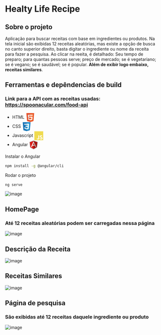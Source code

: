 # Healty Life Recipe
## Sobre o projeto
Aplicação para buscar receitas com base em ingredientes ou produtos. Na tela inicial são exibidas 12 receitas aleatórias, mas existe a opção de busca no canto superior direito, basta digitar o ingrediente ou nome da receita para fazer a pesquisa. Ao clicar na reeita, é detalhado: Seu tempo de preparo; para quantas pessoas serve; preço de mercado; se é vegetariano; se é vegano; se é saudável; se é popular. **Além de exibir logo embaixo, receitas similares**.
## Ferramentas e depêndencias de build
### Link para a API com as receitas usadas: https://spoonacular.com/food-api

- HTML <img align="center" alt="Gui-HTML" height="30" width="30" src="https://raw.githubusercontent.com/devicons/devicon/master/icons/html5/html5-original.svg">
- CSS <img align="center" alt="Gui-CSS" height="30" width="30" src="https://raw.githubusercontent.com/devicons/devicon/master/icons/css3/css3-original.svg">
- Javascript <img align="center" alt="Gui-Js" height="30" width="30" src="https://raw.githubusercontent.com/devicons/devicon/master/icons/javascript/javascript-plain.svg"> 
- Angular <img align="center" alt="Gui-Angular" height="30" width="30" src="https://raw.githubusercontent.com/devicons/devicon/master/icons/angularjs/angularjs-original.svg">

Instalar o Angular
```bash
npm install -g @angular/cli
```
Rodar o projeto
```bash
ng serve
```
![image](https://user-images.githubusercontent.com/58920070/201817240-b72af5a4-b34e-4c62-abe3-5e3fb68b9504.png)
## HomePage
### Até 12 receitas aleatórias podem ser carregadas nessa página
![image](https://user-images.githubusercontent.com/58920070/201810816-9bac22a5-c1e2-4dfc-bcad-795b26051ec7.png)

## Descrição da Receita
![image](https://user-images.githubusercontent.com/58920070/201810916-956deb72-dc63-4347-b55f-624ae37075ed.png)

## Receitas Similares
![image](https://user-images.githubusercontent.com/58920070/201810953-7115452b-d3a4-4306-b146-0301b15c0076.png)

## Página de pesquisa
### São exibidas até 12 receitas daquele ingrediente ou produto
![image](https://user-images.githubusercontent.com/58920070/201811467-9bc9800b-c3bc-4f98-9bb2-7dce5eaa1913.png)

